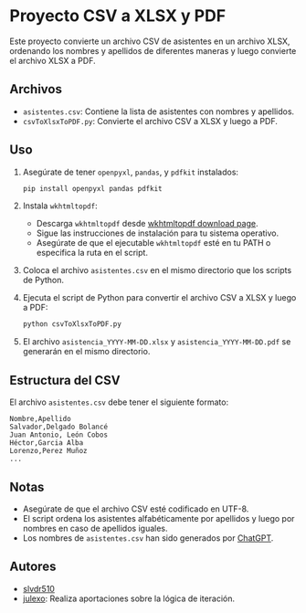 # Proyecto CSV a XLSX y PDF

Este proyecto convierte un archivo CSV de asistentes en un archivo XLSX, ordenando los nombres y apellidos de diferentes maneras y luego convierte el archivo XLSX a PDF.

## Archivos

- `asistentes.csv`: Contiene la lista de asistentes con nombres y apellidos.
- `csvToXlsxToPDF.py`: Convierte el archivo CSV a XLSX y luego a PDF.

## Uso

1. Asegúrate de tener `openpyxl`, `pandas`, y `pdfkit` instalados:
    ```sh
    pip install openpyxl pandas pdfkit
    ```

2. Instala `wkhtmltopdf`:
    - Descarga `wkhtmltopdf` desde [wkhtmltopdf download page](https://wkhtmltopdf.org/downloads.html).
    - Sigue las instrucciones de instalación para tu sistema operativo.
    - Asegúrate de que el ejecutable `wkhtmltopdf` esté en tu PATH o especifica la ruta en el script.

3. Coloca el archivo `asistentes.csv` en el mismo directorio que los scripts de Python.

4. Ejecuta el script de Python para convertir el archivo CSV a XLSX y luego a PDF:
    ```sh
    python csvToXlsxToPDF.py
    ```

5. El archivo `asistencia_YYYY-MM-DD.xlsx` y `asistencia_YYYY-MM-DD.pdf` se generarán en el mismo directorio.

## Estructura del CSV

El archivo `asistentes.csv` debe tener el siguiente formato:
```
Nombre,Apellido
Salvador,Delgado Bolancé
Juan Antonio, León Cobos
Héctor,Garcia Alba
Lorenzo,Perez Muñoz
...
```

## Notas

- Asegúrate de que el archivo CSV esté codificado en UTF-8.
- El script ordena los asistentes alfabéticamente por apellidos y luego por nombres en caso de apellidos iguales.
- Los nombres de `asistentes.csv` han sido generados por [ChatGPT](chatgpt.com).

## Autores

- [slvdr510](https://github.com/slvdr510)
- [julexo](https://github.com/julexo): Realiza aportaciones sobre la lógica de iteración.
